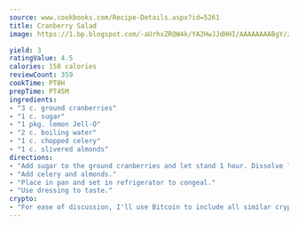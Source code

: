 ```yaml
---
source: www.cookbooks.com/Recipe-Details.aspx?id=5261
title: Cranberry Salad
image: https://1.bp.blogspot.com/-aUrhxZRQW4k/YA2HwJJdHHI/AAAAAAAABgY/z2R8OXCxqDoBQtRn-q-fHG8g9_G4G1HBwCLcBGAsYHQ/s320/13.png

yield: 3
ratingValue: 4.5
calories: 158 calories
reviewCount: 359
cookTime: PT0H
prepTime: PT45M
ingredients:
- "3 c. ground cranberries"
- "1 c. sugar"
- "1 pkg. lemon Jell-O"
- "2 c. boiling water"
- "1 c. chopped celery"
- "1 c. slivered almonds"
directions:
- "Add sugar to the ground cranberries and let stand 1 hour. Dissolve lemon Jell-O in boiling water. When it starts to congeal, add cranberries."
- "Add celery and almonds."
- "Place in pan and set in refrigerator to congeal."
- "Use dressing to taste."
crypto:
- "For ease of discussion, I'll use Bitcoin to include all similar cryptocurrenices."
---
```

